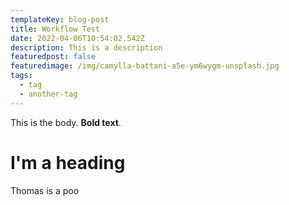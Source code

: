 ```yaml
---
templateKey: blog-post
title: Workflow Test
date: 2022-04-06T10:54:02.542Z
description: This is a description
featuredpost: false
featuredimage: /img/camylla-battani-a5e-ym6wygm-unsplash.jpg
tags:
  - tag
  - another-tag
---
```

This is the body. **Bold text**.

# I'm a heading

Thomas is a poo